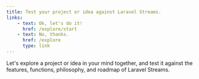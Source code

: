 ```yaml
---
title: Test your project or idea against Laravel Streams.
links:
    - text: Ok, let's do it!
      href: /explore/start
    - text: No, thanks.
      href: /explore
      type: link
---
```


Let's explore a project or idea in your mind together, and test it against the features, functions, philosophy, and roadmap of Laravel Streams.
